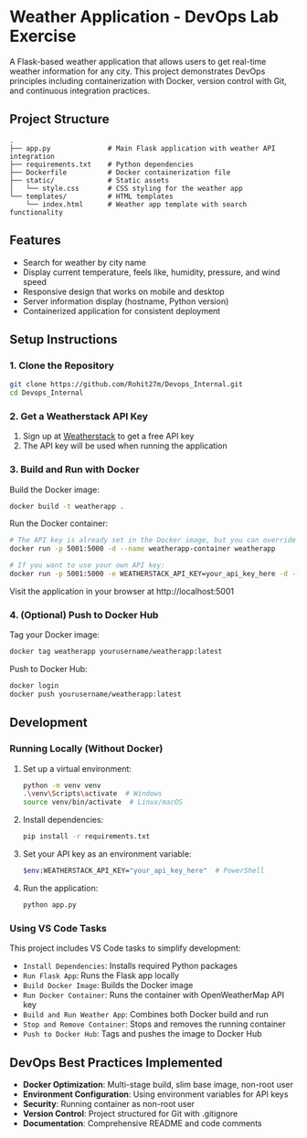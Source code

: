 # Weather Application - DevOps Lab Exercise

A Flask-based weather application that allows users to get real-time weather information for any city. This project demonstrates DevOps principles including containerization with Docker, version control with Git, and continuous integration practices.

## Project Structure

```
.
├── app.py              # Main Flask application with weather API integration
├── requirements.txt    # Python dependencies
├── Dockerfile          # Docker containerization file
├── static/             # Static assets
│   └── style.css       # CSS styling for the weather app
└── templates/          # HTML templates
    └── index.html      # Weather app template with search functionality
```

## Features

- Search for weather by city name
- Display current temperature, feels like, humidity, pressure, and wind speed
- Responsive design that works on mobile and desktop
- Server information display (hostname, Python version)
- Containerized application for consistent deployment

## Setup Instructions

### 1. Clone the Repository

```bash
git clone https://github.com/Rohit27m/Devops_Internal.git
cd Devops_Internal
```

### 2. Get a Weatherstack API Key

1. Sign up at [Weatherstack](https://weatherstack.com/) to get a free API key
2. The API key will be used when running the application

### 3. Build and Run with Docker

Build the Docker image:

```bash
docker build -t weatherapp .
```

Run the Docker container:

```bash
# The API key is already set in the Docker image, but you can override it if needed
docker run -p 5001:5000 -d --name weatherapp-container weatherapp

# If you want to use your own API key:
docker run -p 5001:5000 -e WEATHERSTACK_API_KEY=your_api_key_here -d --name weatherapp-container weatherapp
```

Visit the application in your browser at http://localhost:5001

### 4. (Optional) Push to Docker Hub

Tag your Docker image:

```bash
docker tag weatherapp yourusername/weatherapp:latest
```

Push to Docker Hub:

```bash
docker login
docker push yourusername/weatherapp:latest
```

## Development

### Running Locally (Without Docker)

1. Set up a virtual environment:
   ```bash
   python -m venv venv
   .\venv\Scripts\activate  # Windows
   source venv/bin/activate  # Linux/macOS
   ```

2. Install dependencies:
   ```bash
   pip install -r requirements.txt
   ```

3. Set your API key as an environment variable:
   ```bash
   $env:WEATHERSTACK_API_KEY="your_api_key_here"  # PowerShell
   ```

4. Run the application:
   ```bash
   python app.py
   ```

### Using VS Code Tasks

This project includes VS Code tasks to simplify development:

- `Install Dependencies`: Installs required Python packages
- `Run Flask App`: Runs the Flask app locally
- `Build Docker Image`: Builds the Docker image
- `Run Docker Container`: Runs the container with OpenWeatherMap API key
- `Build and Run Weather App`: Combines both Docker build and run
- `Stop and Remove Container`: Stops and removes the running container
- `Push to Docker Hub`: Tags and pushes the image to Docker Hub

## DevOps Best Practices Implemented

- **Docker Optimization**: Multi-stage build, slim base image, non-root user
- **Environment Configuration**: Using environment variables for API keys
- **Security**: Running container as non-root user
- **Version Control**: Project structured for Git with .gitignore
- **Documentation**: Comprehensive README and code comments
